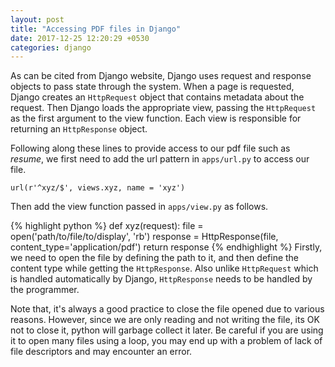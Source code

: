```yaml
---
layout: post
title: "Accessing PDF files in Django"
date: 2017-12-25 12:20:29 +0530
categories: django
---
```


As can be cited from Django website, Django uses request and response objects to pass state through the system. When a page is requested, Django creates an `HttpRequest` object that contains metadata about the request. Then Django loads the appropriate view, passing the `HttpRequest` as the first argument to the view function. Each view is responsible for returning an `HttpResponse` object.

Following along these lines to provide access to our pdf file such as *resume*, we first need to add the url pattern in `apps/url.py` to access our file.

`url(r'^xyz/$', views.xyz, name = 'xyz')`

Then add the view function passed in `apps/view.py` as follows.

{% highlight python %}
def xyz(request):
    file = open('path/to/file/to/display', 'rb')
    response = HttpResponse(file, content_type='application/pdf')
    return response
{% endhighlight %}
Firstly, we need to open the file by defining the path to it, and then define the content type while getting the `HttpResponse`. Also unlike `HttpRequest` which is handled automatically by Django, `HttpResponse` needs to be handled by the programmer.

Note that, it's always a good practice to close the file opened due to various reasons. However, since we are only reading and not writing the file, its OK not to close it, python will garbage collect it later. Be careful if you are using it to open many files using a loop, you may end up with a problem of lack of file descriptors and may encounter an error.      